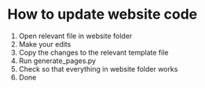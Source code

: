 # How to update website code

1. Open relevant file in website folder
2. Make your edits
3. Copy the changes to the relevant template file
4. Run generate_pages.py
5. Check so that everything in website folder works
6. Done
